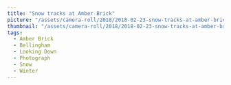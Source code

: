 ```yaml
---
title: "Snow tracks at Amber Brick"
picture: "/assets/camera-roll/2018/2018-02-23-snow-tracks-at-amber-brick/20180223_221244500_iOS.jpg"
thumbnail: "/assets/camera-roll/2018/2018-02-23-snow-tracks-at-amber-brick/20180223_221244500_iOS-thumbnail.jpg"
tags:
  - Amber Brick
  - Bellingham
  - Looking Down
  - Photograph  
  - Snow
  - Winter
---
```

